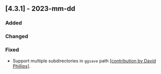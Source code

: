## [4.3.1] - 2023-mm-dd

### Added

### Changed

### Fixed

- Support multiple subdirectories in `ggsave` path [[contribution by David Phillips]](https://github.com/JetBrains/lets-plot-kotlin/pull/163).